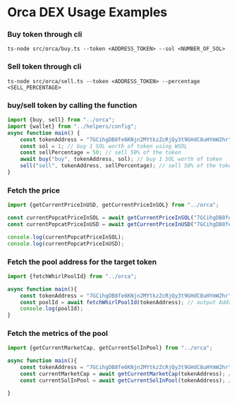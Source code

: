 # Orca DEX Usage Examples

### Buy token through cli
`
ts-node src/orca/buy.ts --token <ADDRESS_TOKEN> --sol <NUMBER_OF_SOL>
`

### Sell token through cli
`
ts-node src/orca/sell.ts --token <ADDRESS_TOKEN> --percentage <SELL_PERCENTAGE>
`
### buy/sell token by calling the function
```typescript
import {buy, sell} from "../orca";
import {wallet} from "../helpers/config";
async function main() {
    const tokenAddress = "7GCihgDB8fe6KNjn2MYtkzZcRjQy3t9GHdC8uHYmW2hr";
    const sol = 1; // buy 1 SOL worth of token using WSOL
    const sellPercentage = 50; // sell 50% of the token
    await buy("buy", tokenAddress, sol); // buy 1 SOL worth of token
    sell("sell", tokenAddress, sellPercentage); // sell 50% of the token
}
```

### Fetch the price
```typescript
import {getCurrentPriceInUSD, getCurrentPriceInSOL} from "../orca";

const currentPopcatPriceInSOL = await getCurrentPriceInSOL("7GCihgDB8fe6KNjn2MYtkzZcRjQy3t9GHdC8uHYmW2hr");
const currentPopcatPriceInUSD = await getCurrentPriceInUSD("7GCihgDB8fe6KNjn2MYtkzZcRjQy3t9GHdC8uHYmW2hr");

console.log(currentPopcatPriceInSOL);
console.log(currentPopcatPriceInUSD);
```

### Fetch the pool address for the target token
```typescript
import {fetchWhirlPoolId} from "../orca";

async function main(){
    const tokenAddress = "7GCihgDB8fe6KNjn2MYtkzZcRjQy3t9GHdC8uHYmW2hr";
    const poolId = await fetchWhirlPoolId(tokenAddress); // output Address: POPCAT/WSOL or WSOL/
    console.log(poolId);
}
```

### Fetch the metrics of the pool
```typescript
import {getCurrentMarketCap, getCurrentSolInPool} from "../orca";

async function main(){
    const tokenAddress = "7GCihgDB8fe6KNjn2MYtkzZcRjQy3t9GHdC8uHYmW2hr";
    const currentMarketCap = await getCurrentMarketCap(tokenAddress); // to get the current market cap of the token
    const currentSolInPool = await getCurrentSolInPool(tokenAddress); // to get the current number of SOL in the pool

}
```


